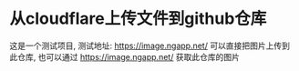 # 从cloudflare上传文件到github仓库
这是一个测试项目, 测试地址: https://image.ngapp.net/
可以直接把图片上传到此仓库, 也可以通过 https://image.ngapp.net/ 获取此仓库的图片
